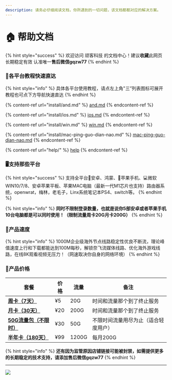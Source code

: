 ```yaml
---
description: 请务必仔细阅读文档，你所遇到的一切问题，该文档都都对应的解决方案。
---
```


# 🏠 帮助文档

{% hint style="success" %}
欢迎访问 顽客科技 的文档中心！建议**收藏**此网页 长期稳定有效 认准唯一**售后微信gqzw77**
{% endhint %}

### 📱各平台教程快速直达

{% hint style="info" %}
具体各平台使用教程，请点左上角"三”列表图标可展开教程也可点下方导航快速直达
{% endhint %}

{% content-ref url="install/and.md" %}
[and.md](install/and.md)
{% endcontent-ref %}

{% content-ref url="install/ios.md" %}
[ios.md](install/ios.md)
{% endcontent-ref %}

{% content-ref url="install/win.md" %}
[win.md](install/win.md)
{% endcontent-ref %}

{% content-ref url="install/mac-ping-guo-dian-nao.md" %}
[mac-ping-guo-dian-nao.md](install/mac-ping-guo-dian-nao.md)
{% endcontent-ref %}

{% content-ref url="help/" %}
[help](help/)
{% endcontent-ref %}

### 🖥️支持那些平台

{% hint style="success" %}
支持全平台📱安卓、鸿蒙、🍎苹果手机、💻微软WIN10/7/8、安卓苹果平板、苹果MAC电脑（最新一代M1芯片也支持）路由器系统，openwrat，梅林，老毛子，Linx系统笔记本PS4、switch等。
{% endhint %}

{% hint style="info" %}
**同时不限制登录数量，也就是说你5部安卓或者苹果手机10台电脑都是可以同时使用！（限制流量周卡20G月卡200G）**
{% endhint %}

### 🚀产品速度

{% hint style="info" %}
1000M企业级海外节点线路稳定性优良不断流，理论峰值速度上行和下载都能达到100M每秒，解锁奈飞流媒体线路、优化海外游戏线路，在线8K观看视频无压力！（网速取决你自身的网络环境）
{% endhint %}

### 🛒产品价格

| 套餐                                       | 价格  | 流量    | 备注                 |
| ---------------------------------------- | --- | ----- | ------------------ |
| [**周卡（7天）**](https://buy.wvker.com)      | ¥5  | 20G   | 时间和流量那个到了终止服务      |
| [**月卡（30天）**](https://buy.wvker.com)     | ¥20 | 200G  | 时间和流量那个到了终止服务      |
| [**50G流量包（不限时）**](https://buy.wvker.com) | ¥30 | 50G   | 不限时间流量用尽为止（适合轻度用户） |
| [**半年卡（180天）**](https://buy.wvker.com)   | ¥99 | 1200G | 每月200G             |

{% hint style="info" %}
**还有因为监管原因店铺链接可能被封禁，如需提供更多的长期稳定的技术支持，请添加售后微信gqzw77**
{% endhint %}

****

![](https://1-1306085497.cos.ap-shanghai.myqcloud.com/img/image-20211030121937911.png)
